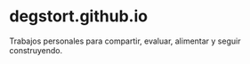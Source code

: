 # degstort.github.io
Trabajos personales para compartir, evaluar, alimentar y seguir construyendo. 
